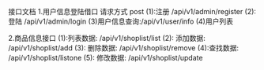 接口文档
1.用户信息登陆借口 请求方式 post
    (1):注册 /api/v1/admin/register
    (2):登陆 /api/v1/admin/login
    (3)用户信息查询:/api/v1/user/info
    (4)用户列表

2.商品信息接口
    (1):列表数据: /api/v1/shoplist/list
    (2): 添加数据: /api/v1/shoplist/add
    (3): 删除数据: /api/v1/shoplist/remove
    (4):查找数据: /api/v1/shoplist/listone
    (5): 修改数据: /api/v1/shoplist/update
